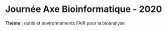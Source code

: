 # Journée Axe Bioinformatique - 2020

**Thème** : outils et environnements FAIR pour la bioanalyse




